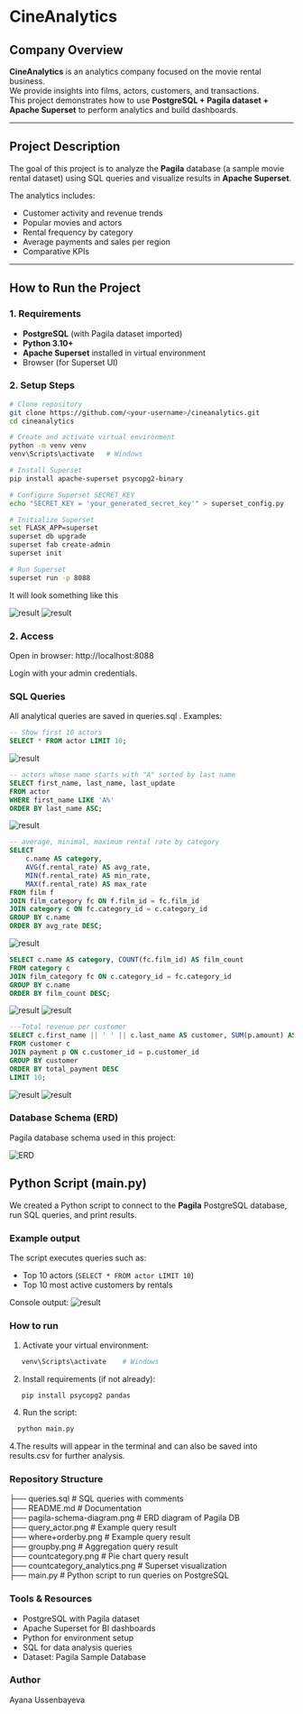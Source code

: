 # CineAnalytics

## Company Overview
**CineAnalytics** is an analytics company focused on the movie rental business.  
We provide insights into films, actors, customers, and transactions.  
This project demonstrates how to use **PostgreSQL + Pagila dataset + Apache Superset** to perform analytics and build dashboards.  

---

## Project Description
The goal of this project is to analyze the **Pagila** database (a sample movie rental dataset) using SQL queries and visualize results in **Apache Superset**.  

The analytics includes:  
- Customer activity and revenue trends  
- Popular movies and actors  
- Rental frequency by category  
- Average payments and sales per region  
- Comparative KPIs  

---

## How to Run the Project

### 1. Requirements
- **PostgreSQL** (with Pagila dataset imported)  
- **Python 3.10+**  
- **Apache Superset** installed in virtual environment  
- Browser (for Superset UI)  

### 2. Setup Steps
```bash
# Clone repository
git clone https://github.com/<your-username>/cineanalytics.git
cd cineanalytics

# Create and activate virtual environment
python -m venv venv
venv\Scripts\activate   # Windows

# Install Superset
pip install apache-superset psycopg2-binary

# Configure Superset SECRET_KEY
echo "SECRET_KEY = 'your_generated_secret_key'" > superset_config.py

# Initialize Superset
set FLASK_APP=superset
superset db upgrade
superset fab create-admin
superset init

# Run Superset
superset run -p 8088
```
It will look something like this

![result](./db_terminal.png)
![result](./superset_terminal.png)

### 2. Access
Open in browser: http://localhost:8088

Login with your admin credentials.

### SQL Queries

All analytical queries are saved in queries.sql
.
Examples:
``` sql
-- Show first 10 actors
SELECT * FROM actor LIMIT 10;
```
![result](./query_actor.png)

``` sql
-- actors whose name starts with "A" sorted by last name
SELECT first_name, last_name, last_update
FROM actor
WHERE first_name LIKE 'A%'
ORDER BY last_name ASC;
```
![result](./where+orderby.png)

``` sql
-- average, minimal, maximum rental rate by category
SELECT 
    c.name AS category,
    AVG(f.rental_rate) AS avg_rate,
    MIN(f.rental_rate) AS min_rate,
    MAX(f.rental_rate) AS max_rate
FROM film f
JOIN film_category fc ON f.film_id = fc.film_id
JOIN category c ON fc.category_id = c.category_id
GROUP BY c.name
ORDER BY avg_rate DESC;
```
![result](./groupby.png)

``` sql
SELECT c.name AS category, COUNT(fc.film_id) AS film_count
FROM category c
JOIN film_category fc ON c.category_id = fc.category_id
GROUP BY c.name
ORDER BY film_count DESC;
```
![result](./countcategory.png)
![result](./countcategory_analytics.png)

``` sql
---Total revenue per customer
SELECT c.first_name || ' ' || c.last_name AS customer, SUM(p.amount) AS total_payment
FROM customer c
JOIN payment p ON c.customer_id = p.customer_id
GROUP BY customer
ORDER BY total_payment DESC
LIMIT 10;
```
![result](./sixth.png)
![result](./sixth_analytics.png)

### Database Schema (ERD)
Pagila database schema used in this project:  

![ERD](./pagila-schema-diagram.png)


## Python Script (main.py)
We created a Python script to connect to the **Pagila** PostgreSQL database, run SQL queries, and print results.

### Example output
The script executes queries such as:
- Top 10 actors (`SELECT * FROM actor LIMIT 10`)
- Top 10 most active customers by rentals

Console output:
![result](./main_console.png)

### How to run

1. Activate your virtual environment:
```bash
   venv\Scripts\activate    # Windows
```
2. Install requirements (if not already):
```
   pip install psycopg2 pandas
```
4. Run the script:
 ``` bash
   python main.py
```
4.The results will appear in the terminal and can also be saved into results.csv for further analysis.



### Repository Structure
├── queries.sql                    # SQL queries with comments  
├── README.md                      # Documentation  
├── pagila-schema-diagram.png      # ERD diagram of Pagila DB  
├── query_actor.png                # Example query result  
├── where+orderby.png              # Example query result  
├── groupby.png                    # Aggregation query result  
├── countcategory.png              # Pie chart query result  
├── countcategory_analytics.png    # Superset visualization  
├── main.py                        # Python script to run queries on PostgreSQL  


### Tools & Resources
- PostgreSQL with Pagila dataset
- Apache Superset for BI dashboards
- Python for environment setup
- SQL for data analysis queries
- Dataset: Pagila Sample Database

### Author
Ayana Ussenbayeva

